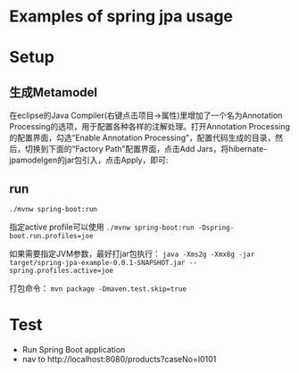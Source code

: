 # Examples of spring jpa usage

# Setup
## 生成Metamodel
在eclipse的Java Compiler(右键点击项目->属性)里增加了一个名为Annotation Processing的选项，用于配置各种各样的注解处理。打开Annotation Processing的配置界面，勾选“Enable Annotation Processing”，配置代码生成的目录，然后，切换到下面的“Factory Path”配置界面，点击Add Jars，将hibernate-jpamodelgen的jar包引入，点击Apply，即可:

## run 

`./mvnw spring-boot:run`

指定active profile可以使用 `./mvnw spring-boot:run -Dspring-boot.run.profiles=joe`

如果需要指定JVM参数，最好打jar包执行： `java -Xms2g -Xmx8g -jar target/spring-jpa-example-0.0.1-SNAPSHOT.jar --spring.profiles.active=joe`

打包命令： `mvn package -Dmaven.test.skip=true `
# Test
 - Run Spring Boot application
 - nav to http://localhost:8080/products?caseNo=I0101